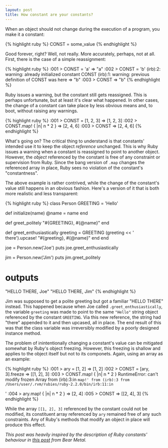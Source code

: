 ```yaml
---
layout: post
title: How constant are your constants?
---
```


When an object should not change during the execution of a program, you make it
a constant:

{% highlight ruby %}
CONST = some_value
{% endhighlight %}

Good forever, right? Well, not really. More accurately, perhaps, not at all.
First, there is the case of a simple reassignment:

{% highlight ruby %}
:001 > CONST = 'a'
 => "a"
 :002 > CONST = 'b'
(irb):2: warning: already initialized constant CONST
(irb):1: warning: previous definition of CONST was here
 => "b"
 :003 > CONST
 => "b"
{% endhighlight %}

Ruby issues a warning, but the constant still gets reassigned. This is perhaps
unfortunate, but at least it's clear what happened. In other cases, the change
of a constant can take place by less obvious means and, to boot, without raising
any warnings.

<!--more-->

{% highlight ruby %}
:001 > CONST = [1, 2, 3]
 => [1, 2, 3]
 :002 > CONST.map! { |n| n * 2 }
 => [2, 4, 6]
 :003 > CONST
 => [2, 4, 6]
{% endhighlight %}

What's going on? The critical thing to understand is that constants' intended
use it to keep the object _reference_ unchanged. This is why Ruby issues a
warning when a constant is reassigned to point to another object. However, the
_object_ referenced by the constant is free of any constraint or
supervision from Ruby. Since the bang version of `.map` changes the referenced array in
place, Ruby sees no violation of the constant's "constantness".

The above example is rather contrived, while the change of the constant's value
still happens in an obvious fashion. Here's a version of it that is both more
realistic and less transparent:

{% highlight ruby %}
class Person
  GREETING = 'Hello'

  def initialize(name)
    @name = name
  end

  def greet_politely
    "#{GREETING}, #{@name}"
  end

  def greet_enthusiastically
    greeting = GREETING
    (greeting << ' there').upcase!
    "#{greeting}, #{@name}"
  end
end

joe = Person.new('Joe')
puts joe.greet_enthusiastically

jim = Person.new('Jim')
puts jim.greet_politely

# outputs
"HELLO THERE, Joe"
"HELLO THERE, Jim"
{% endhighlight %}

Jim was supposed to get a polite greeting but got a familiar "HELLO THERE"
instead. This happened because when Joe called `.greet_enthusiastically`, the
variable `greeting` was made to point to the same `"Hello"` string object
referenced by the constant `GREETING`. Via this new reference, the string had
"there" appended to it and then upcased, all in place. The end result of this
was that the class variable was irreversibly modified by a poorly designed
instance method.

The problem of inintentionally changing a constant's value can be mitigated
somewhat by Ruby's object freezing. However, this freezing is shallow and applies to the
object itself but not to its componets. Again, using an array as an example:

{% highlight ruby %}
 :001 > ary = [1, 2]
 => [1, 2]
 :002 > CONST = [ary, 3].freeze
 => [[1, 2], 3]
 :003 > CONST.map! { |n| n * 2 }
RuntimeError: can't modify frozen Array
  from (irb):3:in `map!'
  from (irb):3
  from /Users/user/.rvm/rubies/ruby-2.2.0/bin/irb:11:in `<main>'
 :004 > ary.map! { |n| n * 2 }
 => [2, 4]
 :005 > CONST
 => [[2, 4], 3]
{% endhighlight %}

While the array `[[1, 2], 3]` referenced by the constant could not be modified,
its constituent array referenced by `ary` remained free of any such
constraints. Any of Ruby's methods that modify an object in
place will produce this effect.

_This post was heavily inspired by the description of Ruby constants' behaviour
in [this post](https://bearmetal.eu/theden/how-do-i-know-whether-my-rails-app-is-thread-safe-or-not/)
from Bear Metal._
